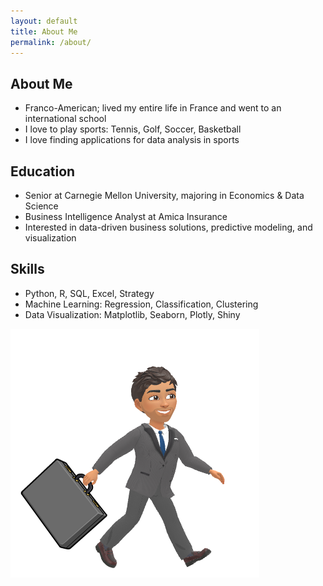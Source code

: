 ```yaml
---
layout: default
title: About Me
permalink: /about/
---
```


<div class="about-page">
  <div class="about-container">
    <!-- Left column: text -->
    <div class="about-text">
      <h2>About Me</h2>
      <ul>
        <li>Franco-American; lived my entire life in France and went to an international school</li>
        <li>I love to play sports: Tennis, Golf, Soccer, Basketball</li>
        <li>I love finding applications for data analysis in sports</li>
      </ul>
      <h2>Education</h2>
      <ul>
        <li>Senior at Carnegie Mellon University, majoring in Economics & Data Science</li>
        <li>Business Intelligence Analyst at Amica Insurance</li>
        <li>Interested in data-driven business solutions, predictive modeling, and visualization</li>
      </ul>
      <h2>Skills</h2>
      <ul>
        <li>Python, R, SQL, Excel, Strategy</li>
        <li>Machine Learning: Regression, Classification, Clustering</li>
        <li>Data Visualization: Matplotlib, Seaborn, Plotly, Shiny</li>
      </ul>
    </div>
    <!-- Right column: avatar -->
    <div class="about-avatar">
      <img src="/workbitmoji.png" alt="Cedric Avatar" class="avatar">
    </div>

  </div>
</div>



